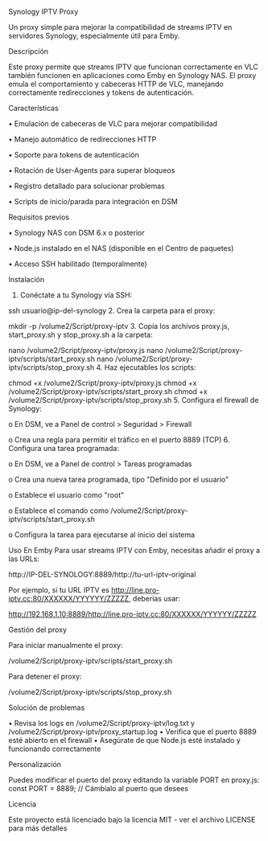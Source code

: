 Synology IPTV Proxy

Un proxy simple para mejorar la compatibilidad de streams IPTV en servidores Synology, especialmente útil para Emby.

Descripción

Este proxy permite que streams IPTV que funcionan correctamente en VLC también funcionen en aplicaciones como Emby en Synology NAS. El proxy emula el comportamiento y cabeceras HTTP de VLC, manejando correctamente redirecciones y tokens de autenticación.

Características

•	Emulación de cabeceras de VLC para mejorar compatibilidad

•	Manejo automático de redirecciones HTTP

•	Soporte para tokens de autenticación

•	Rotación de User-Agents para superar bloqueos

•	Registro detallado para solucionar problemas

•	Scripts de inicio/parada para integración en DSM

Requisitos previos

•	Synology NAS con DSM 6.x o posterior

•	Node.js instalado en el NAS (disponible en el Centro de paquetes)

•	Acceso SSH habilitado (temporalmente)

Instalación
1.	Conéctate a tu Synology vía SSH: 

ssh usuario@ip-del-synology
2.	Crea la carpeta para el proxy: 

mkdir -p /volume2/Script/proxy-iptv
3.	Copia los archivos proxy.js, start_proxy.sh y stop_proxy.sh a la carpeta: 

nano /volume2/Script/proxy-iptv/proxy.js
nano /volume2/Script/proxy-iptv/scripts/start_proxy.sh
nano /volume2/Script/proxy-iptv/scripts/stop_proxy.sh
4.	Haz ejecutables los scripts: 

chmod +x /volume2/Script/proxy-iptv/proxy.js
chmod +x /volume2/Script/proxy-iptv/scripts/start_proxy.sh
chmod +x /volume2/Script/proxy-iptv/scripts/stop_proxy.sh
5.	Configura el firewall de Synology: 

o	En DSM, ve a Panel de control > Seguridad > Firewall

o	Crea una regla para permitir el tráfico en el puerto 8889 (TCP)
6.	Configura una tarea programada: 

o	En DSM, ve a Panel de control > Tareas programadas

o	Crea una nueva tarea programada, tipo "Definido por el usuario"

o	Establece el usuario como "root"

o	Establece el comando como /volume2/Script/proxy-iptv/scripts/start_proxy.sh

o	Configura la tarea para ejecutarse al inicio del sistema

Uso
En Emby
Para usar streams IPTV con Emby, necesitas añadir el proxy a las URLs:

http://IP-DEL-SYNOLOGY:8889/http://tu-url-iptv-original

Por ejemplo, si tu URL IPTV es http://line.pro-iptv.cc:80/XXXXXX/YYYYYY/ZZZZZ, deberías usar:

http://192.168.1.10:8889/http://line.pro-iptv.cc:80/XXXXXX/YYYYYY/ZZZZZ

Gestión del proxy

Para iniciar manualmente el proxy:

/volume2/Script/proxy-iptv/scripts/start_proxy.sh

Para detener el proxy:

/volume2/Script/proxy-iptv/scripts/stop_proxy.sh

Solución de problemas

•	Revisa los logs en /volume2/Script/proxy-iptv/log.txt y /volume2/Script/proxy-iptv/proxy_startup.log
•	Verifica que el puerto 8889 esté abierto en el firewall
•	Asegúrate de que Node.js esté instalado y funcionando correctamente

Personalización

Puedes modificar el puerto del proxy editando la variable PORT en proxy.js:
const PORT = 8889; // Cámbialo al puerto que desees

Licencia

Este proyecto está licenciado bajo la licencia MIT - ver el archivo LICENSE para más detalles

